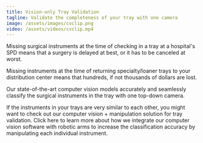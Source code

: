 ```yaml
---
title: Vision-only Tray Validation
tagline: Validate the completeness of your tray with one camera
image: /assets/images/cvclip.png
video: /assets/videos/cvclip.mp4
---
```


Missing surgical instruments at the time of checking in a tray at a hospital's
SPD means that a surgery is delayed at best, or it has to be canceled at
worst.

Missing instruments at the time of returning specialty/loaner trays to your
distribution center means that hundreds, if not thousands of dollars are lost.

Our state-of-the-art computer vision models accurately and seamlessly classify
the surgical instruments in the tray with one top-down camera.

If the instruments in your trays are very similar to each other, you might want
to check out our computer vision + manipulation solution for tray
validation. Click here to learn more about how we integrate our computer vision
software with robotic arms to increase the classification accuracy by
manipulating each individual instrument.
